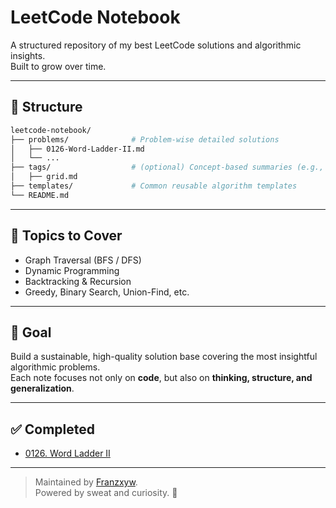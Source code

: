 # LeetCode Notebook

A structured repository of my best LeetCode solutions and algorithmic insights.  
Built to grow over time.

---

## 📂 Structure

```bash
leetcode-notebook/
├── problems/              # Problem-wise detailed solutions
│   ├── 0126-Word-Ladder-II.md
│   └── ...
├── tags/                  # (optional) Concept-based summaries (e.g., BFS.md)
│   ├── grid.md
├── templates/             # Common reusable algorithm templates
└── README.md
```

---

## 🧩 Topics to Cover

- Graph Traversal (BFS / DFS)
- Dynamic Programming
- Backtracking & Recursion
- Greedy, Binary Search, Union-Find, etc.

---

## 🚀 Goal

Build a sustainable, high-quality solution base covering the most insightful algorithmic problems.  
Each note focuses not only on **code**, but also on **thinking, structure, and generalization**.

---

## ✅ Completed

- [0126. Word Ladder II](./problems/0126-Word-Ladder-II.md)

---

> Maintained by [Franzxyw](https://github.com/Franzxyw).  
> Powered by sweat and curiosity. 🚀
